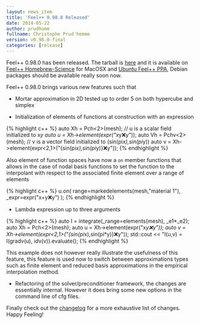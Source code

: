 ```yaml
---
layout: news_item
title: 'Feel++ 0.98.0 Released'
date: 2014-05-22
author: prudhomm
fullname: Christophe Prud'homme
version: v0.98.0-final
categories: [release]
---
```


Feel++ 0.98.0 has been released. The tarball is [here](https://github.com/feelpp/feelpp/releases) and it is available on
[Feel++ Homebrew-Science](https://github.com/feelpp/homebrew-science) for
MacOSX and [Ubuntu Feel++ PPA](https://launchpad.net/~feelpp/+archive/ppa),
Debian packages should be available really soon now.

Feel++ 0.98.0 brings various new features such that

 - Mortar approximation in 2D tested up to order 5 on both hypercube and
   simplex

 - Initialization of elements of functions at construction with an expression

{% highlight c++ %}
  auto Xh = Pch<2>(mesh);
  // u is a scalar field initialized to x*y
  auto u = Xh->element(expr("x*y:x:y"));
  auto Vh = Pchv<2>(mesh);
  // v is a vector field initialized to (sin(pi*x),sin(pi*y))
  auto v = Xh->element(expr<2,1>("{sin(pi*x),sin(pi*y)}:x:y"));
{% endhighlight %}

 Also element of function spaces have now a `on` member functions that allows
 in the case of nodal basis functions to set the function to the interpolant
 with respect to the associated finite element over a range of elements

 {% highlight c++ %}
  u.on( range=markedelements(mesh,"material 1"),
       _expr=expr("x+y:x:y") );
 {% endhighlight %}

 - Lambda expression up to three arguments

 {% highlight c++ %}
  auto I = integrate(_range=elements(mesh), _e1*_e2);
  auto Xh = Pch<2>(mesh);
  auto u = Xh->element(expr("x*y:x:y"));
  auto v = Xh->element(expr<2,1>("{sin(pi*x),sin(pi*y)}:x:y"));
  std::cout << "I(u,v) = I(gradv(u), idv(v)).evaluate();
  {% endhighlight %}

  This example does not however really illustrate the usefulness of this
  feature, this feature is used now to switch between approximations types
  such as finite element and reduced basis approximations in the empirical
  interpolation method.

 - Refactoring of the solver/preconditioner framework, the changes are
   essentially internal. However it does bring some new options in the command
   line of cfg files.


Finally check out the [changelog][] for a more
exhaustive list of changes. Happy Feeling!

[changelog]: /docs/develop/ChangeLog.html
